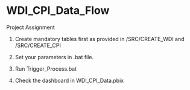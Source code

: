 # WDI_CPI_Data_Flow
Project Assignment

1) Create mandatory tables first as provided in /SRC/CREATE_WDI and /SRC/CREATE_CPI


2) Set your parameters in .bat file.

3) Run Trigger_Process.bat

4) Check the dashboard in WDI_CPI_Data.pbix
